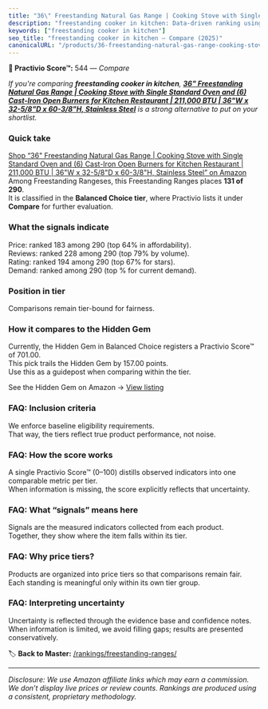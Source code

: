 ```yaml
---
title: "36\" Freestanding Natural Gas Range | Cooking Stove with Single Standard Oven and (6) Cast-Iron Open Burners for Kitchen Restaurant | 211,000 BTU | 36\"W x 32-5/8\"D x 60-3/8\"H, Stainless Steel"
description: "freestanding cooker in kitchen: Data-driven ranking using the Practivio Score™. Positioned by quality, value, demand, findability, momentum."
keywords: ["freestanding cooker in kitchen"]
seo_title: "freestanding cooker in kitchen — Compare (2025)"
canonicalURL: "/products/36-freestanding-natural-gas-range-cooking-stove-with-single-standard-oven-and-6-cast-iron-open-burners-for-kitchen-restaurant-211000-btu-36w-x-32-58d-x-60-38h-stainless-steel-B0CMW5D9Q2/"
---
```


**🛒 Practivio Score™:** 544 — _Compare_


*If you're comparing **freestanding cooker in kitchen**, **[36" Freestanding Natural Gas Range | Cooking Stove with Single Standard Oven and (6) Cast-Iron Open Burners for Kitchen Restaurant | 211,000 BTU | 36"W x 32-5/8"D x 60-3/8"H, Stainless Steel](https://www.amazon.com/dp/B0CMW5D9Q2?tag=practivio-20)** is a strong alternative to put on your shortlist.*
### Quick take
[Shop “36" Freestanding Natural Gas Range | Cooking Stove with Single Standard Oven and (6) Cast-Iron Open Burners for Kitchen Restaurant | 211,000 BTU | 36"W x 32-5/8"D x 60-3/8"H, Stainless Steel” on Amazon](https://www.amazon.com/dp/B0CMW5D9Q2?tag=practivio-20)
Among Freestanding Rangeses, this Freestanding Ranges places **131 of 290**.  
It is classified in the **Balanced Choice tier**, where Practivio lists it under **Compare** for further evaluation.

### What the signals indicate
Price: ranked 183 among 290 (top 64% in affordability).  
Reviews: ranked 228 among 290 (top 79% by volume).  
Rating: ranked 194 among 290 (top 67% for stars).  
Demand: ranked  among 290 (top % for current demand).

### Position in tier
Comparisons remain tier-bound for fairness.

### How it compares to the Hidden Gem
Currently, the Hidden Gem in Balanced Choice registers a Practivio Score™ of 701.00.  
This pick trails the Hidden Gem by 157.00 points.  
Use this as a guidepost when comparing within the tier.  

See the Hidden Gem on Amazon → [View listing](https://www.amazon.com/dp/B07FWRTVYZ?tag=practivio-20)

### FAQ: Inclusion criteria
We enforce baseline eligibility requirements.  
That way, the tiers reflect true product performance, not noise.

### FAQ: How the score works
A single Practivio Score™ (0–100) distills observed indicators into one comparable metric per tier.  
When information is missing, the score explicitly reflects that uncertainty.

### FAQ: What “signals” means here
Signals are the measured indicators collected from each product.  
Together, they show where the item falls within its tier.

### FAQ: Why price tiers?
Products are organized into price tiers so that comparisons remain fair.  
Each standing is meaningful only within its own tier group.

### FAQ: Interpreting uncertainty
Uncertainty is reflected through the evidence base and confidence notes.  
When information is limited, we avoid filling gaps; results are presented conservatively.

<!-- Missing template for Compare/CompareWithinPriceClass -->


🏷️ **Back to Master:** [/rankings/freestanding-ranges/](/rankings/freestanding-ranges/)

---
_Disclosure: We use Amazon affiliate links which may earn a commission. We don’t display live prices or review counts. Rankings are produced using a consistent, proprietary methodology._
